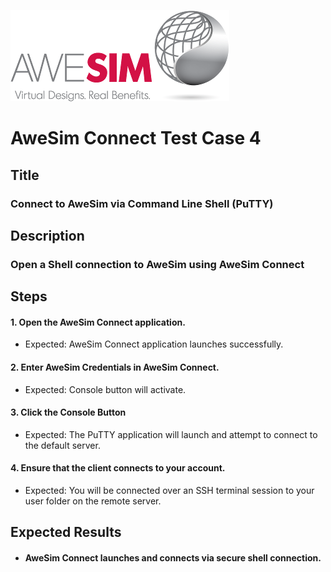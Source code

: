 ![AweSim](../img/awesim-small.png)

# AweSim Connect Test Case 4

## Title

### Connect to AweSim via Command Line Shell (PuTTY)

## Description

### Open a Shell connection to AweSim using AweSim Connect

## Steps

#### 1. Open the AweSim Connect application.

* Expected: AweSim Connect application launches successfully.

#### 2. Enter AweSim Credentials in AweSim Connect.

* Expected: Console button will activate.

#### 3. Click the Console Button

* Expected: The PuTTY application will launch and attempt to connect to the default server.

#### 4. Ensure that the client connects to your account.

* Expected: You will be connected over an SSH terminal session to your user folder on the remote server.

## Expected Results

* #### AweSim Connect launches and connects via secure shell connection.
